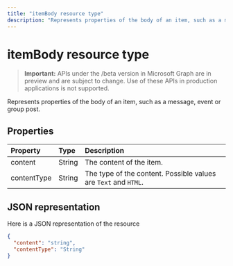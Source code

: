---title: "itemBody resource type"description: "Represents properties of the body of an item, such as a message, event or group post."---# itemBody resource type

> **Important:** APIs under the /beta version in Microsoft Graph are in preview and are subject to change. Use of these APIs in production applications is not supported.

Represents properties of the body of an item, such as a message, event or group post.

## Properties
| Property	   | Type	|Description|
|:---------------|:--------|:----------|
|content|String|The content of the item.|
|contentType|String|The type of the content. Possible values are `Text` and `HTML`.|

## JSON representation

Here is a JSON representation of the resource

<!-- {
  "blockType": "resource",
  "optionalProperties": [

  ],
  "@odata.type": "microsoft.graph.itemBody"
}-->

```json
{
  "content": "string",
  "contentType": "String"
}

```

<!-- uuid: 8fcb5dbc-d5aa-4681-8e31-b001d5168d79
2015-10-25 14:57:30 UTC -->
<!-- {
  "type": "#page.annotation",
  "description": "itemBody resource",
  "keywords": "",
  "section": "documentation",
  "tocPath": ""
}-->

